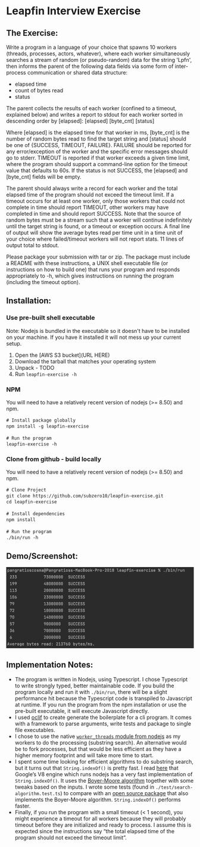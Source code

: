 # Leapfin Interview Exercise

## The Exercise:

Write a program in a language of your choice that spawns 10 workers (threads, processes, actors, whatever), where each worker simultaneously searches a stream of random (or pseudo-random) data for the string 'Lpfn', then informs the parent of the following data fields via some form of inter-process communication or shared data structure:
* elapsed time
* count of bytes read
* status

The parent collects the results of each worker (confined to a timeout, explained below) and writes a report to stdout for each worker sorted in descending order by [elapsed]:
[elapsed] [byte_cnt] [status]

Where [elapsed] is the elapsed time for that worker in ms, [byte_cnt] is the number of random bytes read to find the target string and [status] should be one of {SUCCESS, TIMEOUT, FAILURE}. FAILURE should be reported for any error/exception of the worker and the specific error messages should go to stderr. TIMEOUT is reported if that worker exceeds a given time limit, where the program should support a command-line option for the timeout value that defaults to 60s. If the status is not SUCCESS, the [elapsed] and [byte_cnt] fields will be empty.

The parent should always write a record for each worker and the total elapsed time of the program should not exceed the timeout limit. If a timeout occurs for at least one worker, only those workers that could not complete in time should report TIMEOUT, other workers may have completed in time and should report SUCCESS. Note that the source of random bytes must be a stream such that a worker will continue indefinitely until the target string is found, or a timeout or exception occurs. A final line of output will show the average bytes read per time unit in a time unit of your choice where failed/timeout workers will not report stats. 11 lines of output total to stdout.

Please package your submission with tar or zip. The package must include a README with these instructions, a UNIX shell executable file (or instructions on how to build one) that runs your program and responds appropriately to -h, which gives instructions on running the program (including the timeout option).

## Installation:

### Use pre-built shell executable

Note: Nodejs is bundled in the executable so it doesn't have to be installed on your machine. If you have it installed it will not mess up your current setup.

1. Open the [AWS S3 bucket](URL HERE)
2. Download the tarball that matches your operating system
3. Unpack - TODO
4. Run `leapfin-exercise -h`

### NPM

You will need to have a relatively recent version of nodejs (>= 8.50) and npm.
```shell
# Install package globally
npm install -g leapfin-exercise

# Run the program
leapfin-exercise -h
``` 

### Clone from github - build locally

You will need to have a relatively recent version of nodejs (>= 8.50) and npm.
```shell
# Clone Project
git clone https://github.com/subzero10/leapfin-exercise.git
cd leapfin-exercise

# Install dependencies
npm install

# Run the program
./bin/run -h
```

    
## Demo/Screenshot:

![screenshot.png](screenshot.png)

## Implementation Notes:

- The program is written in Nodejs, using Typescript. I chose Typescript to write strongly typed, better maintainable code. If you build the program locally and run it with `./bin/run`, there will be a slight performance hit because the Typescript code is transpiled to Javascript at runtime. If you run the program from the npm installation or use the pre-built executable, it will execute Javascript directly.
- I used [oclif](https://oclif.io/) to create generate the boilerplate for a cli program. It comes with a framework to parse arguments, write tests and package to single file executables.
- I chose to use the native [`worker_threads` module from nodejs](https://nodejs.org/api/worker_threads.html) as my workers to do the processing (substring search). An alternative would be to fork processes, but that would be less efficient as they have a higher memory footprint and will take more time to start.
- I spent some time looking for efficient algorithms to do substring search, but it turns out that `String.indexOf()` is pretty fast. I read [here](https://harrymoreno.com/2015/08/18/substring-searching-in-javascript.html) that Google’s V8 engine which runs nodejs has a very fast implementation of `String.indexOf()`. It uses the [Boyer-Moore algorithm](https://en.wikipedia.org/wiki/Boyer%E2%80%93Moore_string-search_algorithm) together with some tweaks based on the inputs. I wrote some tests (found in `./test/search-algorithm.test.ts`) to compare with an [open source package](https://www.npmjs.com/package/fast-string-search) that also implements the Boyer-Moore algorithm. `String.indexOf()` performs faster.
- Finally, if you run the program with a small timeout (< 1 second), you might experience a timeout for all workers because they will probably timeout before they are initialized and ready to process. I assume this is expected since the instructions say “the total elapsed time of the program should not exceed the timeout limit”.
